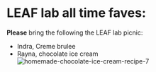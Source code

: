 # LEAF lab all time faves: 

**Please** bring the following the LEAF lab picnic: 
- Indra, Creme brulee
- Rayna, chocolate ice cream
![homemade-chocolate-ice-cream-recipe-7](https://github.com/bovingi/favorite-desserts-ib/assets/85189879/df74ecfd-16f2-4398-9941-493b1ad0f25a)
